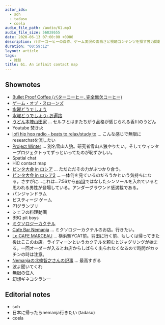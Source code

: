 ```yaml
---
actor_ids:
  - soh
  - tadasu
  - coela
audio_file_path: /audio/61.mp3
audio_file_size: 56828655
date: 2020-06-13 07:00:00 +0900
description: バターコーヒーの自作、ゲーム実況の面白さと視聴コンテンツを探す労力問題、おすすめのYoutubeやアニメについて話しました。
duration: "00:59:12"
layout: article
tags:
  - 雑談
title: 61. An infinit contact map
---
```


## Shownotes
- [Bullet Proof Coffee (バターコーヒー, 完全無欠コーヒー)](https://easyketolifestyle.com/what-is-bulletproof-coffee/)
- [ゲーム・オブ・スローンズ](https://www.amazon.co.jp/dp/B017SIIRKQ/?tag=researchatf04-22)
- [水曜どうでしょう](https://www.htb.co.jp/suidou/)
- [水曜どうでしょう: お遍路](https://www.amazon.co.jp/dp/B01MZ1DCPD/?tag=researchatf04-22)
- [うどん本陣山田家](https://yamada-ya.com/) ... セルフとはまたちがう品格が感じられる香川のうどん
- Youtube 焚き火
- [lofi hip hop radio - beats to relax/study to](https://www.youtube.com/watch?v=5qap5aO4i9A) ... こんな感じで無限にresearchatを流したい
- [Project Winter](https://store.steampowered.com/app/774861/Project_Winter/?l=japanese) ... 別名雪山人狼。研究者雪山人狼やりたい。そしてウィンタープロジェクトってずっといってたのが恥ずかしい。
- Spatial chat
- HiC contact map
- [ビンタ大会 in ロシア](https://www.youtube.com/watch?v=G5DhR1G6BJI&feature=youtu.be&t=1019) ... ただただその力がぶつかり合う。
- [ビンタ大会 in ロシア2](https://www.youtube.com/watch?v=cd7D9Rl_kZ4) ... 一体何を見ているのだろうかという気持ちになる。さすがに...これは...7:56から[ep13](https://researchat.fm/episode/13)ではなしたシンソールを入れていると思われる男性が登場している。アンダーグラウンド感満載である。
- パンジャンドラム
- ビスティージ ゲーム
- P1グランプリ
- シェフの料理動画
- BBQ pit boys
- [ミクソロジーカクテル](https://kinarino.jp/cat4-%E3%82%B0%E3%83%AB%E3%83%A1/31267-%E3%83%95%E3%83%AC%E3%83%83%E3%82%B7%E3%83%A5%E7%B4%A0%E6%9D%90%E3%82%92%E5%91%B3%E3%82%8F%E3%81%86%E4%B8%80%E6%9D%AF%E3%80%82%E4%B8%96%E7%95%8C%E7%9A%84%E3%81%AB%E3%83%96%E3%83%BC%E3%83%A0%E3%82%92%E5%91%BC%E3%82%93%E3%81%A7%E3%81%84%E3%82%8B%E3%80%8C%E3%83%9F%E3%82%AF%E3%82%BD%E3%83%AD%E3%82%B8%E3%83%BC%E3%82%AB%E3%82%AF%E3%83%86%E3%83%AB%E3%80%8D%E3%81%A3%E3%81%A6%EF%BC%9F)
- [Cafe Bar Nemanja](https://www.bar-nemanja.com/) ... ミクソロジーカクテルのお店。行きたい。
- [Le CAFE MARCEAU](https://tabelog.com/kanagawa/A1401/A140101/14001379/) ... 横浜駅YCAT前。羽田に行く前、もしくは帰ってきた後はここのお店。ライディーンというカクテルを頼むとジャグリングが始まる。一回オーダーが入るとお店からしばらく出られなくなるので時間がカッチンの時は注意。
- [Nemanjaの北條智之さんの記事](https://www.hitosara-shikouhin.jp/onedish/onedish19.html) ... 最高すぎる
- 波よ聞いてくれ
- 無限の住人
- 幻想ギネコクラシー

## Editorial notes
- soh
- 日本に帰ったらnemanja行きたい (tadasu)
- coela
